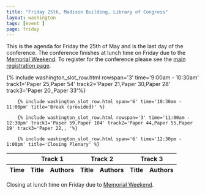 ```yaml
---
title: "Friday 25th, Madison Building, Library of Congress"
layout: washington
tags: [event ]
page: friday
---
```


This is the agenda for Friday the 25th of May and is the last day of the conference. The conference finishes at lunch time on Friday due to the [Memorial Weekend][memorial]. To register for the conference please see the [main registration page][washington-registration].

<table class="api-table">
  <thead>
    <tr>
      <th></th>
      <th colspan="2">Track 1</th>
      <th colspan="2">Track 2</th>
      <th colspan="2">Track 3</th>
     </tr>
    <tr>
      <th>Time</th>
      <th>Title</th>
      <th>Authors</th>
      <th>Title</th>
      <th>Authors</th>
      <th>Title</th>
      <th>Authors</th>
    </tr>
  </thead>
  <tbody>
        {% include washington_slot_row.html rowspan='3' time='9:00am - 10:30am' track1='Paper 25,Paper 54' track2='Paper 21,Paper 30,Paper 28' track3='Paper 20,,Paper 33'%}

        {% include washington_slot_row.html span='6' time='10:30am - 11:00pm' title='Break (provided)' %}

        {% include washington_slot_row.html rowspan='3' time='11:00am - 12:30pm' track1='Paper 59,Paper 104' track2='Paper 44,Paper 55,Paper 19' track3='Paper 22,, '%}

        {% include washington_slot_row.html span='6' time='12:30pm - 1:00pm' title='Closing Plenary' %}
  </tbody>
</table>

Closing at lunch time on Friday due to [Memorial Weekend][memorial].

[memorial]: https://en.wikipedia.org/wiki/Memorial_Day
[washington-registration]: https://www.eventbrite.com/e/2018-iiif-conference-in-washington-tickets-44377905510
